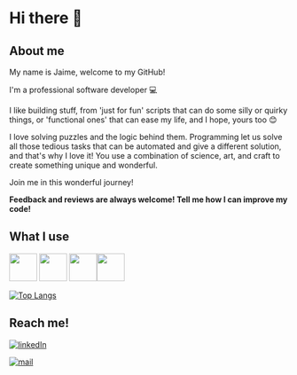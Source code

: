 # Hi there 👋

## About me 

My name is Jaime, welcome to my GitHub!

I'm a professional software developer :computer:

I like building stuff, from 'just for fun' scripts that can do some silly or quirky things, or 'functional ones' that can ease my life,
and I hope, yours too :blush:

I love solving puzzles and the logic behind them. Programming let us solve all those tedious tasks that can be automated and give a different solution, and that's
why I love it! You use a combination of science, art, and craft to create something unique and wonderful.

Join me in this wonderful journey!

**Feedback and reviews are always welcome! Tell me how I can improve my code!**

## What I use

[<img src="https://cdn.jsdelivr.net/gh/devicons/devicon@latest/icons/python/python-original.svg" width="50" height="50"/>](https://www.python.org/)
[<img src="https://cdn.jsdelivr.net/gh/devicons/devicon@latest/icons/scala/scala-original.svg" width="50" height="50"/>](https://www.scala-lang.org/)
[<img src="https://cdn.jsdelivr.net/gh/devicons/devicon@latest/icons/rust/rust-original.svg" width="50" height="50"/>](https://www.rust-lang.org/)[<img src="https://cdn.jsdelivr.net/gh/devicons/devicon@latest/icons/java/java-original.svg" width="50" height="50"/>](https://www.java.com/)

[![Top Langs](https://github-readme-stats.vercel.app/api/top-langs/?username=Jaime-alv&layout=compact&theme=radical)](https://github.com/anuraghazra/github-readme-stats)

## Reach me!

[![linkedIn](https://img.shields.io/badge/LinkedIn-0A66C2?style=for-the-badge&logo=LinkedIn&logoColor=white)](https://www.linkedin.com/in/jaime-alvarez-fdz/)

[![mail](https://img.shields.io/badge/gmail-EA4335?style=for-the-badge&logo=Gmail&logoColor=white)](mailto:jaime.af.git@gmail.com)


<!--
**Jaime-alv/Jaime-alv** is a ✨ _special_ ✨ repository because its `README.md` (this file) appears on your GitHub profile.

Here are some ideas to get you started:

- 🔭 I’m currently working on ...
- 🌱 I’m currently learning ...
- 👯 I’m looking to collaborate on ...
- 🤔 I’m looking for help with ...
- 💬 Ask me about ...
- 📫 How to reach me: ...
- 😄 Pronouns: ...
- ⚡ Fun fact: ...
-->
